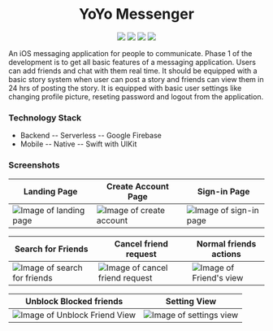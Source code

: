 <h1 align="center"> YoYo Messenger </h1>

<p align="center">
  <img src="https://img.shields.io/badge/Developer-Vishnu_Divakar-orange" />
  <img src="https://img.shields.io/badge/OpenSource-Love_it-green" />
  <img src="https://img.shields.io/badge/Users-3-yellow" />
  <img src="https://img.shields.io/badge/DevState-Phase_1-blue" />
</p>


An iOS messaging application for people to communicate. Phase 1 of the development is to get all basic features of a messaging application. Users can add friends and chat with them real time. It should be equipped with a basic story system when user can post a story and friends can view them in 24 hrs of posting the story. It is equipped with basic user settings like changing profile picture, reseting password and logout from the application.

### Technology Stack
* Backend -- Serverless -- Google Firebase
* Mobile -- Native -- Swift with UIKit

### Screenshots
| Landing Page  | Create Account Page | Sign-in Page  |
| ------------- | ------------- | ------------- |
| ![Image of landing page](https://github.com/vishnudivakar31/YoYo-Messenger/blob/main/screenshots/landing_page.PNG)  | ![Image of create account](https://github.com/vishnudivakar31/YoYo-Messenger/blob/main/screenshots/create_account.PNG)  |  ![Image of sign-in page](https://github.com/vishnudivakar31/YoYo-Messenger/blob/main/screenshots/signin_page.PNG)  |

| Search for Friends | Cancel friend request  | Normal friends actions |
| ------------- | ------------- | ------------- |
| ![Image of search for friends](https://github.com/vishnudivakar31/YoYo-Messenger/blob/main/screenshots/search_friends.PNG)  | ![Image of cancel friend request](https://github.com/vishnudivakar31/YoYo-Messenger/blob/main/screenshots/cancel_friend_request.PNG)  | ![Image of Friend's view](https://github.com/vishnudivakar31/YoYo-Messenger/blob/main/screenshots/normal_friend_view.PNG)  |

| Unblock Blocked friends  | Setting View |
| ------------- | ------------- |
| ![Image of Unblock Friend View](https://github.com/vishnudivakar31/YoYo-Messenger/blob/main/screenshots/unblock_view.PNG)  | ![Image of settings view](https://github.com/vishnudivakar31/YoYo-Messenger/blob/main/screenshots/settings_page.PNG)  |
